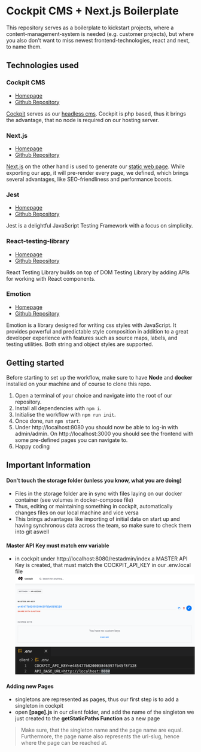 # Cockpit CMS + Next.js Boilerplate

This repository serves as a boilerplate to kickstart projects, where a content-management-system is needed (e.g. customer projects), but where you also don't want to miss newest frontend-technologies, react and next, to name them.

## Technologies used

### Cockpit CMS

- [Homepage](https://getcockpit.com)
- [Github Repository](https://github.com/agentejo/cockpit)

[Cockpit](https://getcockpit.com) serves as our [headless cms](https://en.wikipedia.org/wiki/Headless_content_management_system). Cockpit is php based, thus it brings the advantage, that no node is required on our hosting server.

### Next.js

- [Homepage](https://nextjs.org/)
- [Github Repository](https://github.com/vercel/next.js/)

[Next.js](https://nextjs.org/) on the other hand is used to generate our [static web page](https://en.wikipedia.org/wiki/Static_web_page). While exporting our app, it will pre-render every page, we defined, which brings several advantages, like SEO-friendliness and performance boosts.

### Jest 

- [Homepage](https://jestjs.io/)
- [Github Repository](https://github.com/facebook/jest)

Jest is a delightful JavaScript Testing Framework with a focus on simplicity.

### React-testing-library

- [Homepage](https://testing-library.com/)
- [Github Repository](https://github.com/testing-library)

React Testing Library builds on top of DOM Testing Library by adding APIs for working with React components.

### Emotion

- [Homepage](https://emotion.sh/docs/introduction)
- [Github Repository](https://github.com/emotion-js/emotion)

Emotion is a library designed for writing css styles with JavaScript. It provides powerful and predictable style composition in addition to a great developer experience with features such as source maps, labels, and testing utilities. Both string and object styles are supported.

## Getting started

Before starting to set up the workflow, make sure to have **Node** and **docker** installed on your machine and of course to clone this repo.

1. Open a terminal of your choice and navigate into the root of our repository.
2. Install all dependencies with `npm i`.
3. Initialise the workflow with `npm run init`.
4. Once done, run `npm start`.
5. Under http://localhost:8080 you should now be able to log-in with admin/admin. On http://localhost:3000 you should see the frontend with some pre-defined pages you can navigate to.
6. Happy coding

## Important Information

#### Don't touch the storage folder (unless you know, what you are doing)

- Files in the storage folder are in sync with files laying on our docker container (see volumes in docker-compose file)
- Thus, editing or maintaining something in cockpit, automatically changes files on our local machine and vice versa
- This brings advantages like importing of initial data on start up and having synchronous data across the team, so make sure to check them into git aswell

#### Master API Key must match env variable

- in cockpit under http://localhost:8080/restadmin/index a MASTER API Key is created, that must match the COCKPIT_API_KEY in our .env.local file
  ![Cockpit CMS Master API Key](/assets/cockpit-master-api-key.png)
  ![env VARIABLES](/assets/env-vars.png)

#### Adding new Pages

- singletons are represented as pages, thus our first step is to add a singleton in cockpit
- open **[page].js** in our client folder, and add the name of the singleton we just created to the **getStaticPaths Function** as a new page

> Make sure, that the singleton name and the page name are equal. Furthermore, the page name also represents the url-slug, hence where the page can be reached at.
